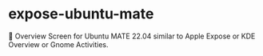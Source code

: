 # expose-ubuntu-mate
🚀 Overview Screen for Ubuntu MATE 22.04 similar to Apple Expose or KDE Overview or Gnome Activities.
